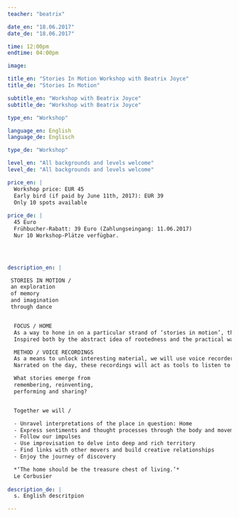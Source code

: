 ```yaml
---
teacher: "beatrix"

date_en: "18.06.2017"
date_de: "18.06.2017"

time: 12:00pm
endtime: 04:00pm

image: 

title_en: "Stories In Motion Workshop with Beatrix Joyce"
title_de: "Stories In Motion"

subtitle_en: "Workshop with Beatrix Joyce"
subtitle_de: "Workshop with Beatrix Joyce"

type_en: "Workshop"

language_en: English
language_de: Englisch

type_de: "Workshop"

level_en: "All backgrounds and levels welcome"
level_de: "All backgrounds and levels welcome"

price_en: |
  Workshop price: EUR 45  
  Early bird (if paid by June 11th, 2017): EUR 39  
  Only 10 spots available 
  
price_de: |
  45 Euro  
  Frühbucher-Rabatt: 39 Euro (Zahlungseingang: 11.06.2017)  
  Nur 10 Workshop-Plätze verfügbar.
  



description_en: |  

 STORIES IN MOTION /  
 an exploration  
 of memory  
 and imagination  
 through dance


  FOCUS / HOME  
  As a way to hone in on a particular strand of ‘stories in motion’, this workshop will be centred around the concept of home. 
  Inspired both by the abstract idea of rootedness and the practical ways to express this in the body, we will explore what it is to build, to maintain and to move house. Through movement improvisation, speech and play, we will search for the stories of home that connect us to ourselves and to each other.  

  METHOD / VOICE RECORDINGS  
  As a means to unlock interesting material, we will use voice recorders (on smartphones or tablets) to record our stories. 
  Narrated on the day, these recordings will act as tools to listen to other voices and interpret them in movement with intention and clarity.  

  What stories emerge from  
  remembering, reinventing,  
  performing and sharing?


  Together we will /

  - Unravel interpretations of the place in question: Home  
  - Express sentiments and thought processes through the body and movement  
  - Follow our impulses  
  - Use improvisation to delve into deep and rich territory  
  - Find links with other movers and build creative relationships  
  - Enjoy the journey of discovery  

  *‘The home should be the treasure chest of living.’*  
  Le Corbusier
  
description_de: |
  s. English descritpion

---
```

